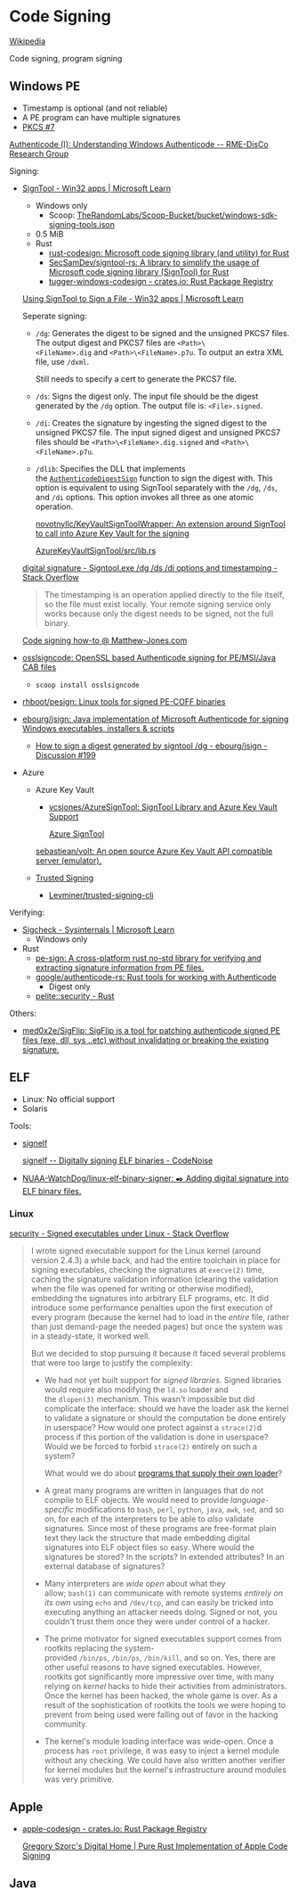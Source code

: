 # Code Signing
[Wikipedia](https://en.wikipedia.org/wiki/Code_signing)

Code signing, program signing

## Windows PE
- Timestamp is optional (and not reliable)
- A PE program can have multiple signatures
- [PKCS #7](README.md#pkcs-7)

[Authenticode (I): Understanding Windows Authenticode -- RME-DisCo Research Group](https://reversea.me/index.php/authenticode-i-understanding-windows-authenticode/)

Signing:
- [SignTool - Win32 apps | Microsoft Learn](https://learn.microsoft.com/en-us/windows/win32/seccrypto/signtool)
  - Windows only
    - Scoop: [TheRandomLabs/Scoop-Bucket/bucket/windows-sdk-signing-tools.json](https://github.com/TheRandomLabs/Scoop-Bucket/blob/master/bucket/windows-sdk-signing-tools.json)
  - 0.5 MiB
  - Rust
    - [rust-codesign: Microsoft code signing library (and utility) for Rust](https://github.com/forbjok/rust-codesign)
    - [SecSamDev/signtool-rs: A library to simplify the usage of Microsoft code signing library (SignTool) for Rust](https://github.com/SecSamDev/signtool-rs)
    - [tugger-windows-codesign - crates.io: Rust Package Registry](https://crates.io/crates/tugger-windows-codesign)

  [Using SignTool to Sign a File - Win32 apps | Microsoft Learn](https://learn.microsoft.com/en-us/windows/win32/seccrypto/using-signtool-to-sign-a-file)

  Seperate signing:
  - `/dg`: Generates the digest to be signed and the unsigned PKCS7 files. The output digest and PKCS7 files are `<Path>\<FileName>.dig` and `<Path>\<FileName>.p7u`. To output an extra XML file, use `/dxml`.

    Still needs to specify a cert to generate the PKCS7 file.
  - `/ds`: Signs the digest only. The input file should be the digest generated by the `/dg` option. The output file is: `<File>.signed`.
  - `/di`: Creates the signature by ingesting the signed digest to the unsigned PKCS7 file. The input signed digest and unsigned PKCS7 files should be `<Path>\<FileName>.dig.signed` and `<Path>\<FileName>.p7u`.
  - `/dlib`: Specifies the DLL that implements the [`AuthenticodeDigestSign`](https://learn.microsoft.com/en-us/windows/win32/seccrypto/pfn-authenticode-digest-sign) function to sign the digest with. This option is equivalent to using SignTool separately with the `/dg`, `/ds`, and `/di` options. This option invokes all three as one atomic operation.

    [novotnyllc/KeyVaultSignToolWrapper: An extension around SignTool to call into Azure Key Vault for the signing](https://github.com/novotnyllc/KeyVaultSignToolWrapper)

    [AzureKeyVaultSignTool/src/lib.rs](https://github.com/vcsjones/AzureKeyVaultSignTool/blob/master/src/lib.rs)

  [digital signature - Signtool.exe /dg /ds /di options and timestamping - Stack Overflow](https://stackoverflow.com/questions/57930959/signtool-exe-dg-ds-di-options-and-timestamping)
  > The timestamping is an operation applied directly to the file itself, so the file must exist locally. Your remote signing service only works because only the digest needs to be signed, not the full binary.

  [Code signing how-to @ Matthew-Jones.com](https://www.matthew-jones.com/articles/codesigning.html)

- [osslsigncode: OpenSSL based Authenticode signing for PE/MSI/Java CAB files](https://github.com/mtrojnar/osslsigncode)
  - `scoop install osslsigncode`
- [rhboot/pesign: Linux tools for signed PE-COFF binaries](https://github.com/rhboot/pesign)
- [ebourg/jsign: Java implementation of Microsoft Authenticode for signing Windows executables, installers & scripts](https://github.com/ebourg/jsign)
  - [How to sign a digest generated by signtool /dg - ebourg/jsign - Discussion #199](https://github.com/ebourg/jsign/discussions/199)

- Azure
  - Azure Key Vault
    - [vcsjones/AzureSignTool: SignTool Library and Azure Key Vault Support](https://github.com/vcsjones/AzureSignTool)

      [Azure SignTool](https://vcsjones.dev/azure-signtool/)
    
    [sebastiean/volt: An open source Azure Key Vault API compatible server (emulator).](https://github.com/sebastiean/volt)
  - [Trusted Signing](https://learn.microsoft.com/en-us/azure/trusted-signing/quickstart?tabs=registerrp-portal,account-portal,certificateprofile-portal,deleteresources-portal)
    - [Levminer/trusted-signing-cli](https://github.com/levminer/trusted-signing-cli)

Verifying:
- [Sigcheck - Sysinternals | Microsoft Learn](https://learn.microsoft.com/en-us/sysinternals/downloads/sigcheck)
  - Windows only
- Rust
  - [pe-sign: A cross-platform rust no-std library for verifying and extracting signature information from PE files.](https://github.com/0xlane/pe-sign)
  - [google/authenticode-rs: Rust tools for working with Authenticode](https://github.com/google/authenticode-rs)
    - Digest only
  - [pelite::security - Rust](https://docs.rs/pelite/latest/pelite/security/index.html)

Others:
- [med0x2e/SigFlip: SigFlip is a tool for patching authenticode signed PE files (exe, dll, sys ..etc) without invalidating or breaking the existing signature.](https://github.com/med0x2e/SigFlip)

## ELF
- Linux: No official support
- Solaris

Tools:
- [signelf](https://github.com/hermannch/signelf)

  [signelf -- Digitally signing ELF binaries - CodeNoise](https://blog.codenoise.com/signelf-digitally-signing-elf-binaries)
- [NUAA-WatchDog/linux-elf-binary-signer: ✒️ Adding digital signature into ELF binary files.](https://github.com/NUAA-WatchDog/linux-elf-binary-signer)

### Linux
[security - Signed executables under Linux - Stack Overflow](https://stackoverflow.com/questions/1732927/signed-executables-under-linux)
> I wrote signed executable support for the Linux kernel (around version 2.4.3) a while back, and had the entire toolchain in place for signing executables, checking the signatures at `execve(2)` time, caching the signature validation information (clearing the validation when the file was opened for writing or otherwise modified), embedding the signatures into arbitrary ELF programs, etc. It did introduce some performance penalties upon the first execution of every program (because the kernel had to load in the *entire* file, rather than just demand-page the needed pages) but once the system was in a steady-state, it worked well.
> 
> But we decided to stop pursuing it because it faced several problems that were too large to justify the complexity:
> 
> - We had not yet built support for *signed libraries*. Signed libraries would require also modifying the `ld.so` loader and the `dlopen(3)` mechanism. This wasn't impossible but did complicate the interface: should we have the loader ask the kernel to validate a signature or should the computation be done entirely in userspace? How would one protect against a `strace(2)`d process if this portion of the validation is done in userspace? Would we be forced to forbid `strace(2)` entirely on such a system?
> 
>   What would we do about [programs that supply their own loader](http://www.catonmat.net/blog/ldd-arbitrary-code-execution/)?
> 
> - A great many programs are written in languages that do not compile to ELF objects. We would need to provide *language-specific* modifications to `bash`, `perl`, `python`, `java`, `awk`, `sed`, and so on, for each of the interpreters to be able to *also* validate signatures. Since most of these programs are free-format plain text they lack the structure that made embedding digital signatures into ELF object files so easy. Where would the signatures be stored? In the scripts? In extended attributes? In an external database of signatures?
> 
> - Many interpreters are *wide open* about what they allow; `bash(1)` can communicate with remote systems *entirely on its own* using `echo` and `/dev/tcp`, and can easily be tricked into executing anything an attacker needs doing. Signed or not, you couldn't trust them once they were under control of a hacker.
> 
> - The prime motivator for signed executables support comes from rootkits replacing the system-provided `/bin/ps`, `/bin/ps`, `/bin/kill`, and so on. Yes, there are other useful reasons to have signed executables. However, rootkits got significantly more impressive over time, with many relying on *kernel* hacks to hide their activities from administrators. Once the kernel has been hacked, the whole game is over. As a result of the sophistication of rootkits the tools we were hoping to prevent from being used were falling out of favor in the hacking community.
> 
> - The kernel's module loading interface was wide-open. Once a process has `root` privilege, it was easy to inject a kernel module without any checking. We could have also written another verifier for kernel modules but the kernel's infrastructure around modules was very primitive.

## Apple
- [apple-codesign - crates.io: Rust Package Registry](https://crates.io/crates/apple-codesign)
  
  [Gregory Szorc's Digital Home | Pure Rust Implementation of Apple Code Signing](https://gregoryszorc.com/blog/2021/04/14/pure-rust-implementation-of-apple-code-signing/)

## Java
